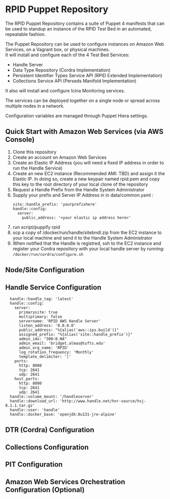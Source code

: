 # RPID Puppet Repository

The RPID Puppet Repository contains a suite of Puppet 4 manifests that can be used to standup an instance of the RPID Test Bed in an automated, repeatable fashion.

The Puppet Repository can be used to configure instances on Amazon Web Services, on a Vagrant box, or physical machines.  
It will install and configure each of the 4 Test Bed Services:

* Handle Server 
* Data Type Repository (Cordra Implementation)
* Persistent Identifier Types Service API (RPID Extended Implementation)
* Collections Service API (Perseds Manifold Implementation)

It also will install and configure Icina Monitoring services.

The services can be deployed together on a single node or spread across multiple nodes in a network.

Configuration variables are managed through Puppet Hiera settings.

## Quick Start with Amazon Web Services (via AWS Console)

1. Clone this repository
2. Create an account on Amazon Web Services
3. Create an Elastic IP Address (you will need a fixed IP address in order to run the Handle Service) 
4. Create an new EC2 instance (Recommended AMI: TBD) and assign it the Elastic IP. In doing so, create a new keypair named rpid.pem and copy this key to the root directory of your local clone of the repository
5. Request a Handle Prefix from the Handle System Administrator
6. Supply your prefix and Server IP Address in in data/common.yaml :
    ```
    site::handle_prefix: 'yourprefixhere'
    handle::config:
      server:
        public_address: '<your elastic ip address here>'
    ```
7. run script/puppify <elastic ip> rpid
8. scp a copy of /docker/run/handle/sitebndl.zip from the EC2 instance to your local machine and send it to the Handle System Administrator
9. When notified that the Handle is registred, ssh to the EC2 instance and register your Cordra repository with your local handle server by running:
   ```/docker/run/cordra/configure.sh```
   

## Node/Site Configuration

## Handle Service Configuration

```
  handle::handle_tag: 'latest'
  handle::config:
    server:
      primarysite: true
      multiprimary: false
      servername: 'RPID AWS Handle Server'
      listen_address: '0.0.0.0' 
      public_address: "%{alias('aws::ips.build')}"
      assigned_prefix: "%{alias('site::handle_prefix')}"
      admin_idx: "300:0.NA"
      admin_email: 'bridget.almas@tufts.edu'
      admin_org_name: 'RPID'
      log_rotation_frequency: 'Monthly'
      template_delimiter: '|'
    ports:
      http: 8000
      tcp: 2641
      udp: 2641
    host_ports:
      http: 8000
      tcp: 2641
      udp: 2641
  handle::volume_mount: '/handleserver'
  handle::download_url: 'http://www.handle.net/hnr-source/hsj-8.1.1.tar.gz'
  handle::user: 'handle'
  handle::docker_base: 'openjdk:8u131-jre-alpine'
```

## DTR (Cordra) Configuration

## Collections Configuration

## PIT Configuration

## Amazon Web Services Orchestration Configuration (Optional)



